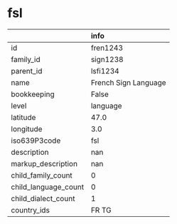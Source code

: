 # fsl
|                      | info                 |
|:---------------------|:---------------------|
| id                   | fren1243             |
| family_id            | sign1238             |
| parent_id            | lsfi1234             |
| name                 | French Sign Language |
| bookkeeping          | False                |
| level                | language             |
| latitude             | 47.0                 |
| longitude            | 3.0                  |
| iso639P3code         | fsl                  |
| description          | nan                  |
| markup_description   | nan                  |
| child_family_count   | 0                    |
| child_language_count | 0                    |
| child_dialect_count  | 1                    |
| country_ids          | FR TG                |